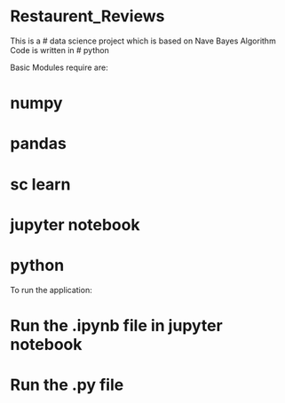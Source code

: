 # Restaurent_Reviews
This is a # data science project which is based on Nave Bayes Algorithm
Code is written in # python

Basic Modules require are:

# numpy
# pandas
# sc learn
# jupyter notebook
# python

To run the application:

# Run the .ipynb file in jupyter notebook
# Run the .py file
